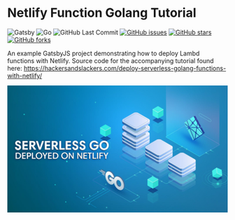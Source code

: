 # Netlify Function Golang Tutorial


![Gatsby](https://img.shields.io/badge/Gatsby-v^2.8-yellow.svg?longCache=true&style=flat-square&logo=Gatsby&logoColor=white&colorA=4c566a&colorB=b48ead)
![Go](https://img.shields.io/badge/Go-1.14-blue.svg?logo=go&longCache=true&logoColor=white&colorB=88C0D0&style=flat-square&colorA=4c566a)
![GitHub Last Commit](https://img.shields.io/github/last-commit/google/skia.svg?style=flat-square&colorA=4c566a&colorB=a3be8c&logo=GitHub)
[![GitHub issues](https://img.shields.io/github/issues/toddbirchard/gatsby-ghost-tokyo.svg?style=flat-square&colorB=ebcb8b&colorA=4c566a&logo=GitHub)](https://github.com/toddbirchard/gatsby-ghost-tokyo/issues)
[![GitHub stars](https://img.shields.io/github/stars/toddbirchard/gatsby-ghost-tokyo.svg?style=flat-square&colorB=ebcb8b&colorA=4c566a&logo=GitHub)](https://github.com/toddbirchard/gatsby-ghost-tokyo/stargazers)
[![GitHub forks](https://img.shields.io/github/forks/toddbirchard/gatsby-ghost-tokyo.svg?style=flat-square&colorA=4c566a&colorB=ebcb8b&logo=GitHub)](https://github.com/toddbirchard/gatsby-ghost-tokyo/network)

An example GatsbyJS project demonstrating how to deploy Lambd functions with Netlify. Source code for the accompanying tutorial found here: https://hackersandslackers.com/deploy-serverless-golang-functions-with-netlify/

![Netlify Function Tutorial](./.github/netlify-lambda-go@2x.jpg)